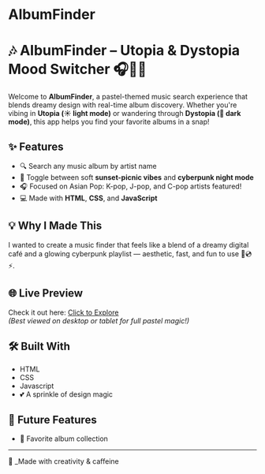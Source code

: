 # AlbumFinder
# 🎶 AlbumFinder – Utopia & Dystopia Mood Switcher 🎧🌅🌌

Welcome to **AlbumFinder**, a pastel-themed music search experience that blends dreamy design with real-time album discovery. Whether you're vibing in **Utopia (☀️ light mode)** or wandering through **Dystopia (🌙 dark mode)**, this app helps you find your favorite albums in a snap!

## ✨ Features
- 🔍 Search any music album by artist name
- 🎨 Toggle between soft **sunset-picnic vibes** and **cyberpunk night mode**
- 🎧 Focused on Asian Pop: K-pop, J-pop, and C-pop artists featured!
- 💻 Made with **HTML**, **CSS**, and **JavaScript**

## 💡 Why I Made This
I wanted to create a music finder that feels like a blend of a dreamy digital café and a glowing cyberpunk playlist — aesthetic, fast, and fun to use 🌸💿⚡️.

## 🌐 Live Preview
Check it out here: [Click to Explore](https://xinyashan1.github.io/xinyashanportfolio/AlbumFinder)  
*(Best viewed on desktop or tablet for full pastel magic!)*

## 🛠️ Built With
- HTML
- CSS
- Javascript
- 💕 A sprinkle of design magic

## 💭 Future Features
- 🎀 Favorite album collection

  
---

📸 _Made with creativity & caffeine 

